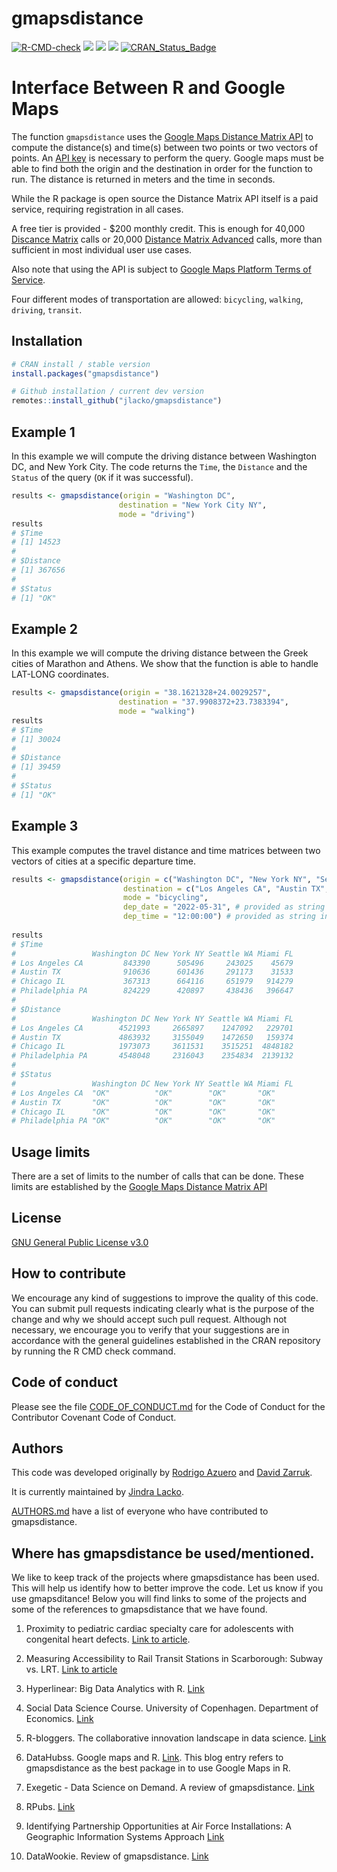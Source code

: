 gmapsdistance
=======
[![R-CMD-check](https://github.com/jlacko/gmapsdistance/workflows/R-CMD-check/badge.svg)](https://github.com/jlacko/gmapsdistance/actions)
![](http://cranlogs.r-pkg.org/badges/gmapsdistance?color=brightgreen)
![](https://cranlogs.r-pkg.org/badges/grand-total/gmapsdistance?color=brightgreen)
![](https://img.shields.io/badge/license-GPL--3-brightgreen.svg?style=flat)
[![CRAN_Status_Badge](http://www.r-pkg.org/badges/version/gmapsdistance)](https://cran.r-project.org/package=gmapsdistance)

# Interface Between R and Google Maps

The function `gmapsdistance` uses the [Google Maps Distance Matrix API](https://developers.google.com/maps/documentation/distance-matrix/intro?hl=en) to compute the distance(s) and time(s) between two points or two vectors of points. An [API key](https://developers.google.com/maps/documentation/distance-matrix/get-api-key#key) is necessary to perform the query. Google maps must be able to find both the origin and the destination in order for the function to run. The distance is returned in meters and the time in seconds. 

While the R package is open source the Distance Matrix API itself is a paid service, requiring registration in all cases. 

A free tier is provided - $200 monthly credit. This is enough for 40,000 [Discance Matrix](https://developers.google.com/maps/documentation/distance-matrix/usage-and-billing?w#distance-matrix) calls or 20,000 [Distance Matrix Advanced](https://developers.google.com/maps/documentation/distance-matrix/usage-and-billing?w#distance-matrix-advanced) calls, more than sufficient in most individual user use cases.

Also note that using the API is subject to [Google Maps Platform Terms of Service](https://cloud.google.com/maps-platform/terms/).

Four different modes of transportation are allowed: `bicycling`, `walking`, `driving`, `transit`. 

## Installation

```r
# CRAN install / stable version 
install.packages("gmapsdistance")

# Github installation / current dev version
remotes::install_github("jlacko/gmapsdistance")
```

## Example 1
In this example we will compute the driving distance between Washington DC, and New York City. The code returns the `Time`, the `Distance` and the `Status` of the query (`OK` if it was successful).

``` r
results <- gmapsdistance(origin = "Washington DC", 
                        destination = "New York City NY", 
                        mode = "driving")
results
# $Time
# [1] 14523
# 
# $Distance
# [1] 367656
# 
# $Status
# [1] "OK"
```

## Example 2
In this example we will compute the driving distance between the Greek cities of 
Marathon and Athens. We show that the function is able to handle LAT-LONG coordinates. 
``` r
results <- gmapsdistance(origin = "38.1621328+24.0029257",
                        destination = "37.9908372+23.7383394",
                        mode = "walking")
results
# $Time
# [1] 30024
# 
# $Distance
# [1] 39459
# 
# $Status
# [1] "OK"
```

## Example 3
This example computes the travel distance and time matrices between two vectors of cities at a specific departure time.

``` r
results <- gmapsdistance(origin = c("Washington DC", "New York NY", "Seattle WA", "Miami FL"), 
                         destination = c("Los Angeles CA", "Austin TX", "Chicago IL", "Philadelphia PA"), 
                         mode = "bicycling",
                         dep_date = "2022-05-31", # provided as string in ISO 8601 format
                         dep_time = "12:00:00") # provided as string in HH:MM:SS format
                        
results
# $Time
#                 Washington DC New York NY Seattle WA Miami FL
# Los Angeles CA         843390      505496     243025    45679
# Austin TX              910636      601436     291173    31533
# Chicago IL             367313      664116     651979   914279
# Philadelphia PA        824229      420897     438436   396647
# 
# $Distance
#                 Washington DC New York NY Seattle WA Miami FL
# Los Angeles CA        4521993     2665897    1247092   229701
# Austin TX             4863932     3155049    1472650   159374
# Chicago IL            1973073     3611531    3515251  4848182
# Philadelphia PA       4548048     2316043    2354834  2139132
# 
# $Status
#                 Washington DC New York NY Seattle WA Miami FL
# Los Angeles CA  "OK"          "OK"        "OK"       "OK"    
# Austin TX       "OK"          "OK"        "OK"       "OK"    
# Chicago IL      "OK"          "OK"        "OK"       "OK"    
# Philadelphia PA "OK"          "OK"        "OK"       "OK"  
```
## Usage limits
There are a set of limits to the  number of calls that can be done. These limits are established by the [Google Maps Distance Matrix API](https://developers.google.com/maps/documentation/distance-matrix/usage-limits)

## License
[GNU General Public License v3.0](https://github.com/jlacko/gmapsdistance/blob/master/LICENSE.md)

## How to contribute
We encourage any kind of suggestions to improve the quality of this code. You can submit pull requests indicating clearly what is the purpose of the change and why we should accept such pull request. Although not necessary, we encourage you to verify that your suggestions are in accordance with the general guidelines established in the CRAN repository by running the R CMD check command.

## Code of conduct
Please see the file [CODE_OF_CONDUCT.md](https://github.com/jlacko/gmapsdistance/blob/master/CODE_OF_CONDUCT.md) for the Code of Conduct for the Contributor Covenant Code of Conduct. 


## Authors
This code was developed originally by [Rodrigo Azuero](http://rodrigoazuero.com/) and [David Zarruk](http://www.davidzarruk.com/).

It is currently maintained by [Jindra Lacko](mailto:jindra.lacko@gmail.com).

[AUTHORS.md](AUTHORS.md) have a list of everyone who have contributed to gmapsdistance.

## Where has gmapsdistance be used/mentioned.
We like to keep track of the projects where gmapsdistance has been used. This will help us identify how to better improve the code. Let us know if you use gmapsditance! Below you will find links to some of the projects and some of the references to gmapsdistance that we have found. 

1. Proximity to pediatric cardiac specialty care for adolescents with congenital heart defects. [Link to article](http://onlinelibrary.wiley.com/doi/10.1002/bdr2.1129/abstract?wol1URL=/doi/10.1002/bdr2.1129/abstract&regionCode=US-DC&identityKey=be6e5bc4-51c2-4785-aa77-110082fd5ad9). 

2. Measuring Accessibility to Rail Transit Stations in Scarborough: Subway vs. LRT. [Link to article](https://www.ryerson.ca/content/dam/tedrogersschool/documents/Measuring%20accessibility%20to%20rail%20transit%20stations%20in%20Scarborough-final.pdf)

3. Hyperlinear: Big Data Analytics with R. [Link](http://hyperlinear.com/big-data-analytics-r/)  

4. Social Data Science Course. University of Copenhagen. Department of Economics. [Link](https://sebastianbarfort.github.io/sds_summer/slides/gathering.pdf)

5. R-bloggers. The collaborative innovation landscape in data science. [Link](https://www.r-bloggers.com/the-collaborative-innovation-landscape-in-data-science/)

6. DataHubss. Google maps and R. [Link](https://www.datahubbs.com/google-maps-r/). This blog entry refers to gmapsdistance as the best package in to use Google Maps in R.  

7. Exegetic - Data Science on Demand. A review of gmapsdistance. [Link](http://www.exegetic.biz/blog/2017/08/map-route-direction-asymmetry/)

8. RPubs.  [Link](https://rpubs.com/mattdray/gmapsdistance-test) 

9. Identifying Partnership Opportunities at Air Force Installations: A Geographic Information Systems Approach [Link](https://scholar.afit.edu/cgi/viewcontent.cgi?article=1809&context=etd) 

10. DataWookie. Review of gmapsdistance. [Link](https://datawookie.netlify.com/blog/2017/08/route-asymmetry-in-google-maps/)


